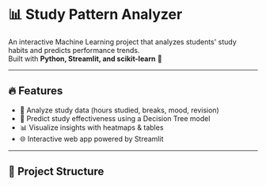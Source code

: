 # 📊 Study Pattern Analyzer

An interactive Machine Learning project that analyzes students' study habits and predicts performance trends.  
Built with **Python, Streamlit, and scikit-learn** 🚀  

---

## 🔥 Features
- 📂 Analyze study data (hours studied, breaks, mood, revision)  
- 🤖 Predict study effectiveness using a Decision Tree model  
- 📊 Visualize insights with heatmaps & tables  
- 🌐 Interactive web app powered by Streamlit  

---

## 📂 Project Structure
